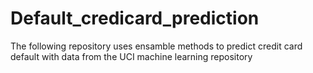 # Default_credicard_prediction
The following repository uses ensamble methods to predict credit card default with data from the UCI machine learning repository
